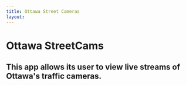 ```yaml
---
title: Ottawa Street Cameras
layout: 
---
```

# Ottawa StreetCams
## This app allows its user to view live streams of Ottawa's traffic cameras.


